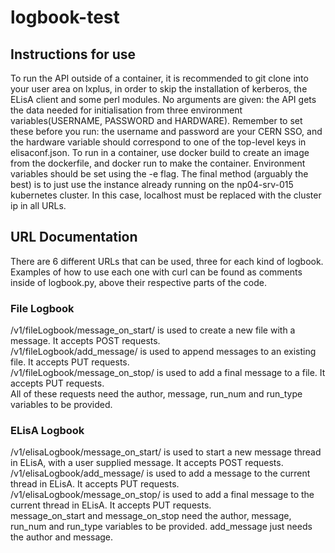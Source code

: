 # logbook-test
<h2>Instructions for use</h2>
To run the API outside of a container, it is recommended to git clone into your user area on lxplus, in order to skip the installation of kerberos, the ELisA client and some perl modules. No arguments are given: the API gets the data needed for initialisation from three environment variables(USERNAME, PASSWORD and HARDWARE). Remember to set these before you run: the username and password are your CERN SSO, and the hardware variable should correspond to one of the top-level keys in elisaconf.json. To run in a container, use docker build to create an image from the dockerfile, and docker run to make the container. Environment variables should be set using the -e flag. The final method (arguably the best) is to just use the instance already running on the np04-srv-015 kubernetes cluster. In this case, localhost must be replaced with the cluster ip in all URLs.
  
<h2>URL Documentation</h2>
There are 6 different URLs that can be used, three for each kind of logbook. Examples of how to use each one with curl can be found as comments inside of logbook.py, above their respective parts of the code.

<h3>File Logbook</h3>
/v1/fileLogbook/message_on_start/ is used to create a new file with a message. It accepts POST requests.<br />
/v1/fileLogbook/add_message/ is used to append messages to an existing file. It accepts PUT requests.<br />
/v1/fileLogbook/message_on_stop/ is used to add a final message to a file. It accepts PUT requests.<br />
All of these requests need the author, message, run_num and run_type variables to be provided.

<h3>ELisA Logbook</h3>
/v1/elisaLogbook/message_on_start/ is used to start a new message thread in ELisA, with a user supplied message. It accepts POST requests.<br />
/v1/elisaLogbook/add_message/ is used to add a message to the current thread in ELisA. It accepts PUT requests.<br />
/v1/elisaLogbook/message_on_stop/ is used to add a final message to the current thread in ELisA. It accepts PUT requests.<br />
message_on_start and message_on_stop need the author, message, run_num and run_type variables to be provided. add_message just needs the author and message.<br />
